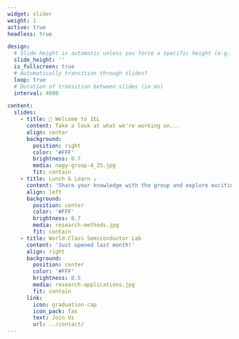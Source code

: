 ```yaml
---
widget: slider
weight: 1
active: true
headless: true

design:
  # Slide height is automatic unless you force a specific height (e.g. '400px')
  slide_height: ''
  is_fullscreen: true
  # Automatically transition through slides?
  loop: true
  # Duration of transition between slides (in ms)
  interval: 4000

content:
  slides:
    - title: 👋 Welcome to IEL
      content: Take a look at what we're working on...
      align: center
      background:
        position: right
        color: '#FFF'
        brightness: 0.7
        media: nagy-group-4_25.jpg
        fit: contain
    - title: Lunch & Learn ☕️
      content: 'Share your knowledge with the group and explore exciting new topics together!'
      align: left
      background:
        position: center
        color: '#FFF'
        brightness: 0.7
        media: research-methods.jpg
        fit: contain
    - title: World-Class Semiconductor Lab
      content: 'Just opened last month!'
      align: right
      background:
        position: center
        color: '#FFF'
        brightness: 0.5
        media: research-applications.jpg
        fit: contain
      link:
        icon: graduation-cap
        icon_pack: fas
        text: Join Us
        url: ../contact/
---
```

